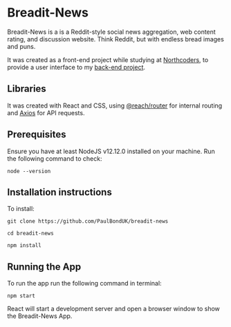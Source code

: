 # Breadit-News

Breadit-News is a is a Reddit-style social news aggregation, web content rating, and discussion website. Think Reddit, but with endless bread images and puns.

It was created as a front-end project while studying at [Northcoders](https://www.northcoders.com), to provide a user interface to my [back-end project](https://github.com/PaulBondUK/be-nc-news).

## Libraries

It was created with React and CSS, using [@reach/router](https://github.com/reach/router) for internal routing and [Axios](https://github.com/axios/axios) for API requests.

## Prerequisites

Ensure you have at least NodeJS v12.12.0 installed on your machine. Run the following command to check:

```
node --version
```

## Installation instructions

To install:

```
git clone https://github.com/PaulBondUK/breadit-news

cd breadit-news

npm install
```

## Running the App

To run the app run the following command in terminal:

```
npm start
```

React will start a development server and open a browser window to show the Breadit-News App.
